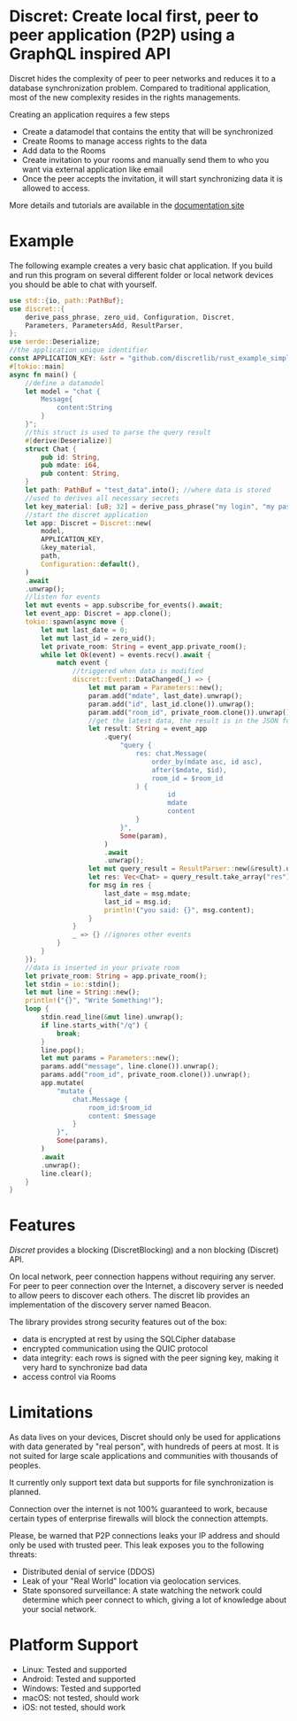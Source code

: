 # Discret: Create local first, peer to peer application (P2P) using a GraphQL inspired API

Discret hides the complexity of peer to peer networks and reduces it to a database synchronization problem.
Compared to traditional application, most of the new complexity resides in the rights managements.

Creating an application requires a few steps
- Create a datamodel that contains the entity that will be synchronized
- Create Rooms to manage access rights to the data
- Add data to the Rooms
- Create invitation to your rooms and manually send them to who you want via external application like email
- Once the peer accepts the invitation, it will start synchronizing data it is allowed to access.

More details and tutorials are available in the [documentation site](https://discretlib.github.io/doc/)

# Example
The following example creates a very basic chat application. If you build and run this program on several different folder or local network devices
you should be able to chat with yourself.

```rust
use std::{io, path::PathBuf};
use discret::{
    derive_pass_phrase, zero_uid, Configuration, Discret,
    Parameters, ParametersAdd, ResultParser,
};
use serde::Deserialize;
//the application unique identifier
const APPLICATION_KEY: &str = "github.com/discretlib/rust_example_simple_chat";
#[tokio::main]
async fn main() {
    //define a datamodel
    let model = "chat {
        Message{
            content:String
        }
    }";
    //this struct is used to parse the query result
    #[derive(Deserialize)]
    struct Chat {
        pub id: String,
        pub mdate: i64,
        pub content: String,
    }
    let path: PathBuf = "test_data".into(); //where data is stored
    //used to derives all necessary secrets
    let key_material: [u8; 32] = derive_pass_phrase("my login", "my password");
    //start the discret application
    let app: Discret = Discret::new(
        model,
        APPLICATION_KEY,
        &key_material,
        path,
        Configuration::default(),
    )
    .await
    .unwrap();
    //listen for events
    let mut events = app.subscribe_for_events().await;
    let event_app: Discret = app.clone();
    tokio::spawn(async move {
        let mut last_date = 0;
        let mut last_id = zero_uid();
        let private_room: String = event_app.private_room();
        while let Ok(event) = events.recv().await {
            match event {
                //triggered when data is modified
                discret::Event::DataChanged(_) => {
                    let mut param = Parameters::new();
                    param.add("mdate", last_date).unwrap();
                    param.add("id", last_id.clone()).unwrap();
                    param.add("room_id", private_room.clone()).unwrap();
                    //get the latest data, the result is in the JSON format
                    let result: String = event_app
                        .query(
                            "query {
                                res: chat.Message(
                                    order_by(mdate asc, id asc),
                                    after($mdate, $id),
                                    room_id = $room_id
                                ) {
                                        id
                                        mdate
                                        content
                                }
                            }",
                            Some(param),
                        )
                        .await
                        .unwrap();
                    let mut query_result = ResultParser::new(&result).unwrap();
                    let res: Vec<Chat> = query_result.take_array("res").unwrap();
                    for msg in res {
                        last_date = msg.mdate;
                        last_id = msg.id;
                        println!("you said: {}", msg.content);
                    }
                }
                _ => {} //ignores other events
            }
        }
    });
    //data is inserted in your private room
    let private_room: String = app.private_room();
    let stdin = io::stdin();
    let mut line = String::new();
    println!("{}", "Write Something!");
    loop {
        stdin.read_line(&mut line).unwrap();
        if line.starts_with("/q") {
            break;
        }
        line.pop();
        let mut params = Parameters::new();
        params.add("message", line.clone()).unwrap();
        params.add("room_id", private_room.clone()).unwrap();
        app.mutate(
            "mutate {
                chat.Message {
                    room_id:$room_id
                    content: $message
                }
            }",
            Some(params),
        )
        .await
        .unwrap();
        line.clear();
    }
}
```
# Features
*Discret* provides a blocking (DiscretBlocking) and a non blocking (Discret) API.  

On local network, peer connection happens without requiring any server.
For peer to peer connection over the Internet, a discovery server is needed to allow peers to discover each others.
The discret lib provides an implementation of the discovery server named Beacon.

The library provides strong security features out of the box:
- data is encrypted at rest by using the SQLCipher database
- encrypted communication using the QUIC protocol
- data integrity: each rows is signed with the peer signing key, making it very hard to synchronize bad data
- access control via Rooms

# Limitations
As data lives on your devices, Discret should only be used for applications with data generated by "real person", with hundreds of peers at most.
It is not suited for large scale applications and communities with thousands of peoples.

It currently only support text data but supports for file synchronization is planned.

Connection over the internet is not 100% guaranteed to work, because certain types of enterprise firewalls will block the connection attempts.

Please, be warned that P2P connections leaks your IP address and should only be used with trusted peer.
This leak exposes you to the following threats:
- Distributed denial of service (DDOS)
- Leak of your "Real World" location via geolocation services.
- State sponsored surveillance: A state watching the network could determine which peer connect to which, giving a lot of knowledge about your social network.
  
# Platform Support
- Linux: Tested and supported
- Android: Tested and supported
- Windows: Tested and supported
- macOS: not tested, should work
- iOS: not tested, should work
